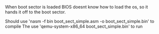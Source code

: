 When boot sector is loaded BIOS doesnt know how to load the os, so it hands it off to the boot sector. 

Should use 'nasm -f bin boot_sect_simple.asm -o boot_sect_simple.bin' to compile
The use 'qemu-system-x86_64 boot_sect_simple.bin' to run